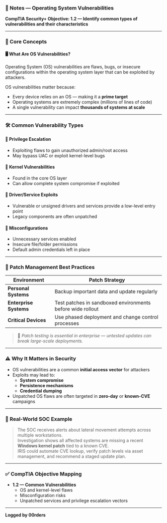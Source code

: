 ### 📘 Notes — Operating System Vulnerabilities  
**CompTIA Security+ Objective: 1.2 — Identify common types of vulnerabilities and their characteristics**

---

### 🧠 Core Concepts

#### 🖥️ What Are OS Vulnerabilities?
Operating System (OS) vulnerabilities are flaws, bugs, or insecure configurations within the operating system layer that can be exploited by attackers.

OS vulnerabilities matter because:
- Every device relies on an OS — making it a **prime target**
- Operating systems are extremely complex (millions of lines of code)
- A single vulnerability can impact **thousands of systems at scale**

---

### 🛠️ Common Vulnerability Types

#### 🔸 Privilege Escalation
- Exploiting flaws to gain unauthorized admin/root access
- May bypass UAC or exploit kernel-level bugs

#### 🔸 Kernel Vulnerabilities
- Found in the core OS layer
- Can allow complete system compromise if exploited

#### 🔸 Driver/Service Exploits
- Vulnerable or unsigned drivers and services provide a low-level entry point
- Legacy components are often unpatched

#### 🔸 Misconfigurations
- Unnecessary services enabled
- Insecure file/folder permissions
- Default admin credentials left in place

---

### 🔁 Patch Management Best Practices

| Environment         | Patch Strategy                                             |
|---------------------|------------------------------------------------------------|
| **Personal Systems**| Backup important data and update regularly                 |
| **Enterprise Systems**| Test patches in sandboxed environments before wide rollout |
| **Critical Devices**| Use phased deployment and change control processes         |

> 🔐 *Patch testing is essential in enterprise — untested updates can break large-scale deployments.*

---

### ⚠️ Why It Matters in Security

- OS vulnerabilities are a common **initial access vector** for attackers
- Exploits may lead to:
  - **System compromise**
  - **Persistence mechanisms**
  - **Credential dumping**
- Unpatched OS flaws are often targeted in **zero-day** or **known-CVE** campaigns

---

### 💼 Real-World SOC Example

> The SOC receives alerts about lateral movement attempts across multiple workstations.  
> Investigation shows all affected systems are missing a recent **Windows kernel patch** tied to a known CVE.  
> IRIS could automate CVE lookup, verify patch levels via asset management, and recommend a staged update plan.

---

### ✅ CompTIA Objective Mapping

- **1.2 — Common Vulnerabilities**
  - OS and kernel-level flaws
  - Misconfiguration risks
  - Unpatched services and privilege escalation vectors

---

**Logged by 00rders**
